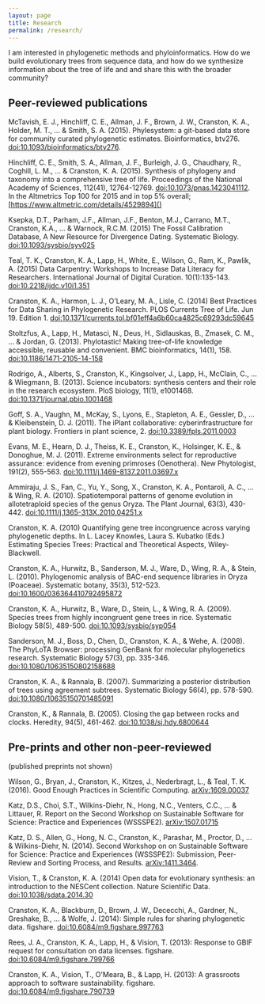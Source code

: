```yaml
---
layout: page
title: Research
permalink: /research/
---
```


I am interested in phylogenetic methods and phyloinformatics. How do we build evolutionary trees from sequence data, and how do we synthesize information about the tree of life and and share this with the broader community?

## Peer-reviewed publications

McTavish, E. J., Hinchliff, C. E., Allman, J. F., Brown, J. W., Cranston, K. A., Holder, M. T., ... & Smith, S. A. (2015). Phylesystem: a git-based data store for community curated phylogenetic estimates. Bioinformatics, btv276. [doi:10.1093/bioinformatics/btv276](http://dx.doi.org/10.1093/bioinformatics/btv276).

Hinchliff, C. E., Smith, S. A., Allman, J. F., Burleigh, J. G., Chaudhary, R., Coghill, L. M., ... & Cranston, K. A. (2015). Synthesis of phylogeny and taxonomy into a comprehensive tree of life. Proceedings of the National Academy of Sciences, 112(41), 12764-12769. [doi:10.1073/pnas.1423041112](http://dx.doi.org/10.1073/pnas.1423041112). In the Altmetrics Top 100 for 2015 and in top 5% overall;  [https://www.altmetric.com/details/4529894]()

Ksepka, D.T., Parham, J.F., Allman, J.F., Benton, M.J., Carrano, M.T., Cranston, K.A., ... & Warnock, R.C.M. (2015) The Fossil Calibration Database, A New Resource for Divergence Dating. Systematic Biology. [doi:10.1093/sysbio/syv025](http://dx.doi.org/10.1093/sysbio/syv025)

Teal, T. K., Cranston, K. A., Lapp, H., White, E., Wilson, G., Ram, K., Pawlik, A. (2015) Data Carpentry: Workshops to Increase Data Literacy for Researchers. International Journal of Digital Curation. 10(1):135-143. [doi:10.2218/ijdc.v10i1.351](http://dx.doi.org/10.2218/ijdc.v10i1.351)

Cranston, K. A., Harmon, L. J., O'Leary, M. A., Lisle, C. (2014) Best Practices for Data Sharing in Phylogenetic Research. PLOS Currents Tree of Life. Jun 19. Edition 1. [doi:10.1371/currents.tol.bf01eff4a6b60ca4825c69293dc59645](http://dx.doi.org/10.1371/currents.tol.bf01eff4a6b60ca4825c69293dc59645)

Stoltzfus, A., Lapp, H., Matasci, N., Deus, H., Sidlauskas, B., Zmasek, C. M., ... & Jordan, G. (2013). Phylotastic! Making tree-of-life knowledge accessible, reusable and convenient. BMC bioinformatics, 14(1), 158. [doi:10.1186/1471-2105-14-158](http://dx.doi.org/10.1186/1471-2105-14-158)

Rodrigo, A., Alberts, S., Cranston, K., Kingsolver, J., Lapp, H., McClain, C., ... & Wiegmann, B. (2013). Science incubators: synthesis centers and their role in the research ecosystem. PloS biology, 11(1), e1001468. [doi:10.1371/journal.pbio.1001468](http://dx.doi.org/10.1371/journal.pbio.1001468)

Goff, S. A., Vaughn, M., McKay, S., Lyons, E., Stapleton, A. E., Gessler, D., ... & Kleibenstein, D. J. (2011). The iPlant collaborative: cyberinfrastructure for plant biology. Frontiers in plant science, 2. [doi:10.3389/fpls.2011.0003](http://dx.doi.org/10.3389/fpls.2011.0003)

Evans, M. E., Hearn, D. J., Theiss, K. E., Cranston, K., Holsinger, K. E., & Donoghue, M. J. (2011). Extreme environments select for reproductive assurance: evidence from evening primroses (Oenothera). New Phytologist, 191(2), 555-563. [doi:10.1111/j.1469-8137.2011.03697.x](http://dx.doi.org/10.1111/j.1469-8137.2011.03697.x)

Ammiraju, J. S., Fan, C., Yu, Y., Song, X., Cranston, K. A., Pontaroli, A. C., ... & Wing, R. A. (2010). Spatiotemporal patterns of genome evolution in allotetraploid species of the genus Oryza. The Plant Journal, 63(3), 430-442. [doi:10.1111/j.1365-313X.2010.04251.x](http://dx.doi.org/10.1111/j.1365-313X.2010.04251.x)

Cranston, K. A. (2010) Quantifying gene tree incongruence across varying phylogenetic depths. In L. Lacey Knowles, Laura S. Kubatko (Eds.) Estimating Species Trees: Practical and Theoretical Aspects, Wiley-Blackwell.

Cranston, K. A., Hurwitz, B., Sanderson, M. J., Ware, D., Wing, R. A., & Stein, L. (2010). Phylogenomic analysis of BAC-end sequence libraries in Oryza (Poaceae). Systematic botany, 35(3), 512-523. [doi:10.1600/036364410792495872](http://dx.doi.org/10.1600/036364410792495872)

Cranston, K. A., Hurwitz, B., Ware, D., Stein, L., & Wing, R. A. (2009). Species trees from highly incongruent gene trees in rice.  Systematic Biology 58(5), 489-500. [doi:10.1093/sysbio/syp054](http://dx.doi.org/10.1093/sysbio/syp054)

Sanderson, M. J., Boss, D., Chen, D., Cranston, K. A., & Wehe, A. (2008). The PhyLoTA Browser: processing GenBank for molecular phylogenetics research. Systematic Biology 57(3), pp. 335-346. [doi:10.1080/10635150802158688](http://dx.doi.org/10.1080/10635150802158688)

Cranston, K. A., & Rannala, B. (2007). Summarizing a posterior distribution of trees using agreement subtrees. Systematic Biology 56(4), pp. 578-590.
[doi:10.1080/10635150701485091](http://dx.doi.org/10.1080/10635150701485091)

Cranston, K., & Rannala, B. (2005). Closing the gap between rocks and clocks. Heredity, 94(5), 461-462. [doi:10.1038/sj.hdy.6800644](http://dx.doi.org/10.1038/sj.hdy.6800644)

## Pre-prints and other non-peer-reviewed

(published preprints not shown)

Wilson, G., Bryan, J., Cranston, K., Kitzes, J., Nederbragt, L., & Teal, T. K. (2016). Good Enough Practices in Scientific Computing. [arXiv:1609.00037](http://arxiv.org/abs/1609.00037)

Katz, D.S., Choi, S.T., Wilkins-Diehr, N., Hong, N.C., Venters, C.C., ... & Littauer, R. Report on the Second Workshop on Sustainable Software for Science: Practice and Experiences (WSSSPE2). [arXiv:1507.01715](http://arxiv.org/abs/1507.01715)

Katz, D. S., Allen, G., Hong, N. C., Cranston, K., Parashar, M., Proctor, D., ... & Wilkins-Diehr, N. (2014). Second Workshop on on Sustainable Software for Science: Practice and Experiences (WSSSPE2): Submission, Peer-Review and Sorting Process, and Results.  [arXiv:1411.3464](http://arxiv.org/abs/1411.3464).

Vision, T., & Cranston, K. A. (2014) Open data for evolutionary synthesis: an introduction to the NESCent collection. Nature Scientific Data. [doi:10.1038/sdata.2014.30](http://dx.doi.org/10.1038/sdata.2014.30)

Cranston, K. A., Blackburn, D., Brown, J. W., Dececchi, A., Gardner, N., Greshake, B., ... & Wolfe, J. (2014): Simple rules for sharing phylogenetic data. figshare. [doi:10.6084/m9.figshare.997763](http://dx.doi.org/10.6084/m9.figshare.997763)

Rees, J. A., Cranston, K. A., Lapp, H., & Vision, T. (2013): Response to GBIF request for consultation on data licenses. figshare. [doi:10.6084/m9.figshare.799766](http://dx.doi.org/10.6084/m9.figshare.799766)

Cranston, K. A., Vision, T., O'Meara, B., & Lapp, H. (2013): A grassroots approach to software sustainability. figshare. [doi:10.6084/m9.figshare.790739](http://dx.doi.org/10.6084/m9.figshare.790739)
